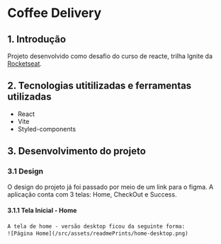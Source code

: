 # Coffee Delivery

## 1. Introdução

Projeto desenvolvido como desafio do curso de reacte, trilha Ignite da [Rocketseat](https://www.rocketseat.com.br/).

## 2. Tecnologias utitilizadas e ferramentas utilizadas

- React
- Vite
- Styled-components

## 3. Desenvolvimento do projeto

### 3.1 Design

O design do projeto já foi passado por meio de um link para o figma. A aplicação conta com 3 telas: Home, CheckOut e Success.

#### 3.1.1 Tela Inicial - Home

    A tela de home - versão desktop ficou da seguinte forma:
    ![Página Home](/src/assets/readmePrints/home-desktop.png)
